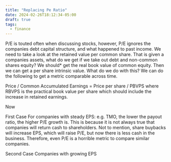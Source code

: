 ```yaml
---
title: "Replacing Pe Ratio"
date: 2024-02-26T18:12:34-05:00
draft: true
tags:
  - finance
---
```


P/E is touted often when discussing stocks, however, P/E ignores the companies debt capital structure, and what happened to past income. We need to take a look at the retained value per common share. That is given a companies assets, what do we get if we take out debt and non-common shares equity? We should* get the real book value of common equity. Then we can get a per share intrinsic value. What do we do with this? We can do the following to get a metric comparable across time.

Price / Common Accumulated Earnings = Price per share / PBVPS where RBVPS is the practical book value per share which should include the increase in retained earnings.

Now

First Case
For companies with steady EPS: e.g. TMO, the lower the payout ratio, the higher P/E growth is. This is because it is not always true that companies will return cash to shareholders. Not to mention, share buybacks will increase EPS, which will raise P/E, but now there is less cash in the business. Therefore, even P/E is a horrible metric to compare similar companies.

Second Case
Companies with growing EPS
